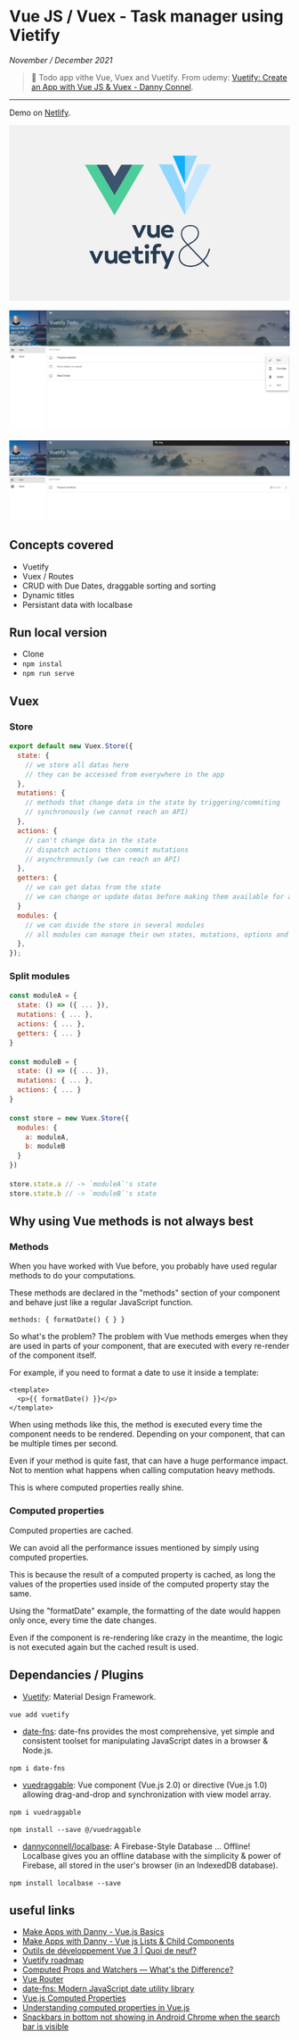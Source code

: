 # Vue JS / Vuex - Task manager using Vietify

_November / December 2021_

> 🔨 Todo app vithe Vue, Vuex and Vuetify. From udemy: [Vuetify: Create an App with Vue JS & Vuex - Danny Connel](https://www.udemy.com/course/vuetify-vuejs-vuex).

---

Demo on [Netlify](https://raigyo-vuetify-todo.netlify.app).

![logo](_readme-img/logo.jpg)

![capture 1](_readme-img/capture-1.png)

![capture 2](_readme-img/capture-2.png)

## Concepts covered

- Vuetify
- Vuex / Routes
- CRUD with Due Dates, draggable sorting and sorting
- Dynamic titles
- Persistant data with localbase

## Run local version

- Clone
- `npm instal`
- `npm run serve`

## Vuex

### Store

```js
export default new Vuex.Store({
  state: {
    // we store all datas here
    // they can be accessed from everywhere in the app
  },
  mutations: {
    // methods that change data in the state by triggering/commiting
    // synchronously (we cannot reach an API)
  },
  actions: {
    // can't change data in the state
    // dispatch actions then commit mutations
    // asynchronously (we can reach an API)
  },
  getters: {
    // we can get datas from the state
    // we can change or update datas before making them available for all components
  }
  modules: {
    // we can divide the store in several modules
    // all modules can manage their own states, mutations, options and getters
  },
});
```

### Split modules

```js
const moduleA = {
  state: () => ({ ... }),
  mutations: { ... },
  actions: { ... },
  getters: { ... }
}

const moduleB = {
  state: () => ({ ... }),
  mutations: { ... },
  actions: { ... }
}

const store = new Vuex.Store({
  modules: {
    a: moduleA,
    b: moduleB
  }
})

store.state.a // -> `moduleA`'s state
store.state.b // -> `moduleB`'s state
```

## Why using Vue methods is not always best

### Methods

When you have worked with Vue before, you probably have used regular methods to do your computations.

These methods are declared in the "methods" section of your component and behave just like a regular JavaScript function.

```vue
methods: { formatDate() { } }
```

So what's the problem?
The problem with Vue methods emerges when they are used in parts of your component, that are executed with every re-render of the component itself.

For example, if you need to format a date to use it inside a template:

```vue
<template>
  <p>{{ formatDate() }}</p>
</template>
```

When using methods like this, the method is executed every time the component needs to be rendered. Depending on your component, that can be multiple times per second.

Even if your method is quite fast, that can have a huge performance impact. Not to mention what happens when calling computation heavy methods.

This is where computed properties really shine.

### Computed properties

Computed properties are cached.

We can avoid all the performance issues mentioned by simply using computed properties.

This is because the result of a computed property is cached, as long the values of the properties used inside of the computed property stay the same.

Using the "formatDate" example, the formatting of the date would happen only once, every time the date changes.

Even if the component is re-rendering like crazy in the meantime, the logic is not executed again but the cached result is used.

## Dependancies / Plugins

- [Vuetify](https://vuetifyjs.com/en/): Material Design Framework.

`vue add vuetify`

- [date-fns](https://www.npmjs.com/package/date-fns): date-fns provides the most comprehensive, yet simple and consistent toolset for manipulating JavaScript dates in a browser & Node.js.

`npm i date-fns`

- [vuedraggable](https://www.npmjs.com/package/vuedraggable): Vue component (Vue.js 2.0) or directive (Vue.js 1.0) allowing drag-and-drop and synchronization with view model array.

`npm i vuedraggable`

`npm install --save @/vuedraggable`

- [dannyconnell/localbase](https://github.com/dannyconnell/localbase): A Firebase-Style Database ... Offline! Localbase gives you an offline database with the simplicity & power of Firebase, all stored in the user's browser (in an IndexedDB database).

`npm install localbase --save`

## useful links

- [Make Apps with Danny - Vue.js Basics](https://www.youtube.com/watch?v=O25jFVucQiw)
- [Make Apps with Danny - Vue js Lists & Child Components](https://www.youtube.com/watch?v=VVjHdzRBCrA)
- [Outils de développement Vue 3 | Quoi de neuf?](https://www.youtube.com/watch?v=ZBkZ7apIA_Y)
- [Vuetify roadmap](https://vuetifyjs.com/en/introduction/roadmap/#v30-titan)
- [Computed Props and Watchers — What's the Difference?](https://michaelnthiessen.com/difference-between-computed-property-and-watcher/n)
- [Vue Router](https://router.vuejs.org/installation.html)
- [date-fns: Modern JavaScript date utility library](https://date-fns.org/)
- [Vue.js Computed Properties](https://malcoded.com/posts/vue-computed-properties/)
- [Understanding computed properties in Vue.js](https://blog.logrocket.com/understanding-computed-properties-in-vue-js/)
- [Snackbars in bottom not showing in Android Chrome when the search bar is visible ](https://github.com/vuetifyjs/vuetify/issues/11781)
